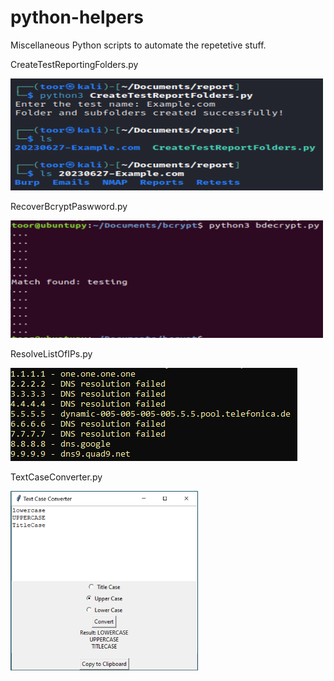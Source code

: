 # python-helpers
Miscellaneous Python scripts to automate the repetetive stuff.

CreateTestReportingFolders.py

<img src="https://github.com/mr-tomr/python-helpers/blob/main/images/CreateTestReportFolders.png" alt="Alt Text" style="width: 500px;">

RecoverBcryptPaswword.py

<img src="https://github.com/mr-tomr/python-helpers/blob/main/images/bcrypt.png" alt="Alt Text" style="width: 500px;">

ResolveListOfIPs.py

![ResolveListofIPs.py](https://github.com/mr-tomr/python-helpers/blob/main/images/resolveListOfIPs.png)


TextCaseConverter.py

<img src="https://github.com/mr-tomr/python-helpers/blob/main/images/TextCaseConverter.png" alt="Alt Text" style="width: 300px;">

